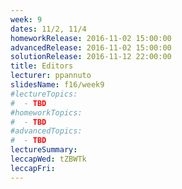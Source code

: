 ```yaml
---
week: 9
dates: 11/2, 11/4
homeworkRelease: 2016-11-02 15:00:00
advancedRelease: 2016-11-02 15:00:00
solutionRelease: 2016-11-12 22:00:00
title: Editors
lecturer: ppannuto
slidesName: f16/week9
#lectureTopics:
#  - TBD
#homeworkTopics:
#  - TBD
#advancedTopics:
#  - TBD
lectureSummary:
leccapWed: tZBWTk
leccapFri:
---
```


